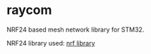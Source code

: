 # raycom

NRF24 based mesh network library for STM32.

NRF24 library used: [nrf library](https://github.com/developer328/stm32_hal_nrf24_library)
